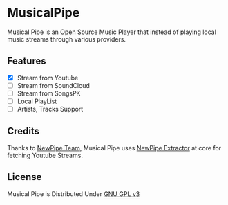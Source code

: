 # MusicalPipe

Musical Pipe is an Open Source Music Player that instead of playing local music streams through various providers.

## Features
- [x] Stream from Youtube
- [ ] Stream from SoundCloud
- [ ] Stream from SongsPK
- [ ] Local PlayList
- [ ] Artists, Tracks Support

## Credits

Thanks to [NewPipe Team](https://github.com/TeamNewPipe),
Musical Pipe uses [NewPipe Extractor](https://github.com/TeamNewPipe/NewPipeExtractor) at core for fetching Youtube Streams.

## License
Musical Pipe is Distributed Under [GNU GPL v3](https://www.gnu.org/licenses/gpl-3.0.en.html) 
